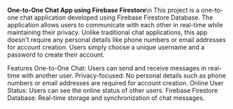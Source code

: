 **One-to-One Chat App using Firebase Firestore**\n
This project is a one-to-one chat application developed using Firebase Firestore Database. The application allows users to communicate with each other in real-time while maintaining their privacy. Unlike traditional chat applications, this app doesn't require any personal details like phone numbers or email addresses for account creation. Users simply choose a unique username and a password to create their account.

Features
One-to-One Chat: Users can send and receive messages in real-time with another user.
Privacy-focused: No personal details such as phone numbers or email addresses are required for account creation.
Online User Status: Users can see the online status of other users.
Firebase Firestore Database: Real-time storage and synchronization of chat messages.
